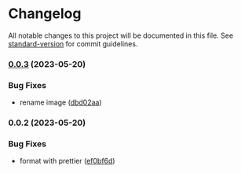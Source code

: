 # Changelog

All notable changes to this project will be documented in this file. See [standard-version](https://github.com/conventional-changelog/standard-version) for commit guidelines.

### [0.0.3](https://github.com/martins86/discord-bot-projects/compare/v0.0.2...v0.0.3) (2023-05-20)

### Bug Fixes

- rename image ([dbd02aa](https://github.com/martins86/discord-bot-projects/commit/dbd02aad5e4db519d213a11a5403eaf6274f0318))

### 0.0.2 (2023-05-20)

### Bug Fixes

- format with prettier ([ef0bf6d](https://github.com/martins86/discord-bot-projects/commit/ef0bf6da94c08de7c38257ee359b6335eb157531))
